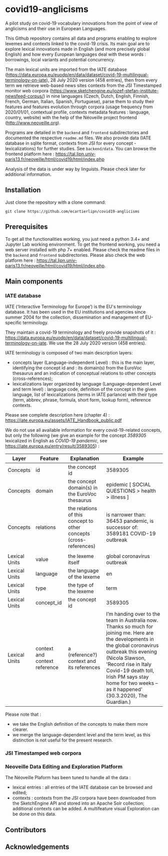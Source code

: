 # covid19-anglicisms
A pilot study on covid-19 vocabulary innovations from the point of view of anglicisms and their use in European Languages.

This Github repository contains all data and programs enabling to explore lexemes and contexts linked to the covid-19 crisis. Its main goal are to explore lexical innovations made in English (and more precisely global English) and how every European languages deal with these words : borrowings, local variants and potential concurrency.

The main lexical units are imported from the IATE database (https://data.europa.eu/euodp/en/data/dataset/covid-19-multilingual-terminology-on-iate), 28 July 2020 version (458 entries), then from every term we retrieve web-based news sites contexts from the JSI Timestamped monitor web corpora (https://www.sketchengine.eu/jozef-stefan-institute-newsfeed-corpus/) in nine languages (Czech, Dutch, English, Finnish, French, German, Italian, Spanish, Portuguese), parse them to study their features and features evolution through corpora (usage frequency from 2020/01/01, contextual profile, contexts metadata features : language, country, website) with the help of the Néoveille project frontend (http://www.neoveille.org).

Programs are detailed in the ```backend``` and ```frontend``` subdirectories and documented the respective ```readme.md``` files. We also provide data (IATE database in sqlite format, contexts from JSI for every concept - lexicalizations) for further studies. See ```backend/data```. You can browse the frontend platform here : https://tal.lipn.univ-paris13.fr/neoveille/html/covid19/html/index.php

Analysis of the data is under way by linguists. Please check later for additional information.

## Installation

Just clone the repository with a clone command:

```
git clone https://github.com/ecartierlipn/covid19-anglicisms
```


## Prerequisites

To get all the functionalities working, you just need a python 3.4+ and Jupyter Lab working environment. To get the frontend working, you need a web server installed with php 7+ enabled. Please check the readme files in the ```backend``` and ```frontend``` subdirectories.
Please also check the web platform here : https://tal.lipn.univ-paris13.fr/neoveille/html/covid19/html/index.php.

## Main components

### IATE database

IATE (‘Interactive Terminology for Europe’) is the EU's terminology database. It has been used in the EU institutions and agencies since summer 2004 for the collection, dissemination and management of EU-specific terminology.

They maintain a covid-19 terminology and freely provide snapshots of it : https://data.europa.eu/euodp/en/data/dataset/covid-19-multilingual-terminology-on-iate.
We use the 28 July 2020 version (458 entries).

IATE terminology is composed of two main description layers: 
- concepts layer (Language-independent Level) : this is the main layer, identifying the concept id and : its domain(s) from the EuroVoc thesaurus and an indication of conceptual relations to other concepts (cross-references);
- lexicalizations layer organized by language (Language-dependent Level and term level) : language code, definition of the concept in the given language, list of lexicalizations (terms in IATE parlance) with their type (term, abbrev, phrase, formula, short form, lookup form), reference contexts.

Please see complete description here (chapter 4) : https://iate.europa.eu/assets/IATE_Handbook_public.pdf

We do not use all available information for every covid-19-related concepts, but only the following (we give an example for the concept *3589305* lexicalized in English as *COVID-19 pandemic*, see https://iate.europa.eu/entry/result/3589305) :

Layer | Feature | Explanation | Example
------------ | ------------- | ------------- | -------------
Concepts| id | the concept id | 3589305
Concepts| domain | the concept domain(s) in the EuroVoc thesaurus | epidemic [ SOCIAL QUESTIONS > health > illness ]
Concepts| relations | the relations of this concept to other concepts (cross-references) | is narrower than: 36453 pandemic, is successor of: 3589181 COVID-19 outbreak
|||
Lexical Units | value | the lexeme itself | global coronavirus outbreak
Lexical Units | language | the language of the lexeme | en
Lexical Units | type | the type of the lexeme | term
Lexical Units | concept_id | the concept id | 3589305
Lexical Units | context and context reference | a (reference?) context and its references | I’m handing over to the team in Australia now. Thanks so much for joining me. Here are the developments in the global coronavirus outbreak this evening (Nicola Slawson, 'Record rise in Italy Covid-19 death toll, Irish PM says stay home for two weeks – as it happened' (30.3.2020), The Guardian.)

Please note that :
- we take the English definition of the concepts to make them more clearer.
- we merge the language-dependent level and the term level, as this distinction is not useful for the present research.

### JSI Timestamped web corpora

### Neoveille Data Editing and Exploration Platform

The Néoveille Plaform has been tuned to handle all the data :
- lexical entries : all entries of the IATE database can be browsed and edited;
- contexts : contexts from the JSI corpora have been downloaded from the SketchEngine API and stored into an Apache Solr collection; additional contexts can be added. A multifeature visual Exploration can be done on this data.

## Contributors


## Acknowledgements

